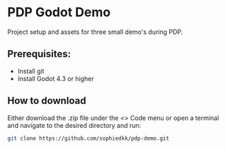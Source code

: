 # PDP Godot Demo

Project setup and assets for three small demo's during PDP.

## Prerequisites:

- Install git
- Install Godot 4.3 or higher

## How to download

Either download the .zip file under the <> Code menu or open a terminal and navigate to the desired directory and run:

```bash
git clone https://github.com/sophiedkk/pdp-demo.git
```
